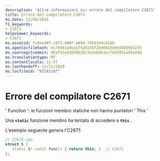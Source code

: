 ```yaml
---
description: 'Altre informazioni su: errore del compilatore C2671'
title: Errore del compilatore C2671
ms.date: 11/04/2016
f1_keywords:
- C2671
helpviewer_keywords:
- C2671
ms.assetid: fc0ee40f-c8f3-408f-b89d-745d149c4169
ms.openlocfilehash: ec70961a9ea57920a56f2b460a5e6ed481963233
ms.sourcegitcommit: d6af41e42699628c3e2e6063ec7b03931a49a098
ms.translationtype: MT
ms.contentlocale: it-IT
ms.lasthandoff: 12/11/2020
ms.locfileid: "97282107"
---
```

# <a name="compiler-error-c2671"></a>Errore del compilatore C2671

' Function ': le funzioni membro statiche non hanno puntatori ' This '

Una **`static`** funzione membro ha tentato di accedere a **`this`** .

L'esempio seguente genera l'C2671:

```cpp
// C2671.cpp
struct S {
   static S* const func() { return this; }  // C2671
};
```
